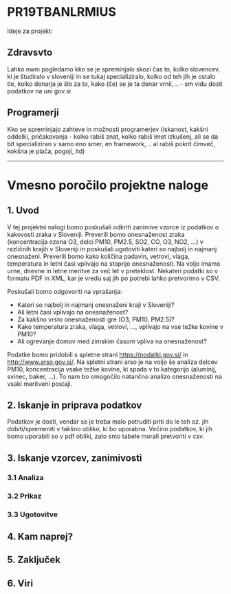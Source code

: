 # PR19TBANLRMIUS
Ideje za projekt:
## Zdravsvto
Lahko nwm pogledamo kko se je spreminjalo skozi čas to, kolko slovencev, ki je študiralo v sloveniji in se tukaj specializiralo, kolko od teh jih je ostalo tle, kolko denarja je šlo za to, kako (če) se je ta denar vrnil, .. - sm vidu dosti podatkov na uni gov.si

## Programerji
Kko se spreminjajo zahteve in možnosti programerjev (iskanost, kakšni oddelki, pričakovanja - kolko rabiš znat, kolko rabiš imet izkušenj, ali se da bit specializiran v samo eno smer, en framework, .. al rabiš pokrit čimveč, kokšna je plača, pogoji, itd)

***************************************************************************************************************************************
# Vmesno poročilo projektne naloge

## 1. Uvod
V tej projektni nalogi bomo poskušali odkriti zanimive vzorce iz podatkov o kakovosti zraka v Sloveniji. Preverili bomo onesnaženost zraka (koncentracija ozona O3, delci PM10, PM2.5, SO2, CO, O3, NO2, ...) v različnih krajih v Sloveniji in poskušali ugotoviti kateri so najbolj in najmanj onesnaženi. Preverili bomo kako količina padavin, vetrovi, vlaga, temperatura in letni časi vplivajo na stopnjo onesnaženosti. Na voljo imamo urne, dnevne in letne meritve za več let v preteklost. Nekateri podatki so v formatu PDF in XML, kar je vredu saj jih po potrebi lahko pretvorimo v CSV.

Poskušali bomo odgovoriti na vprašanja:
* Kateri so najbolj in najmanj onesnaženi kraji v Sloveniji?
* Ali letni časi vplivajo na onesnaženost?
* Za kakšno vrsto onesnaženosti gre (O3, PM10, PM2.5)?
* Kako temperatura zraka, vlaga, vetrovi, ..., vplivajo na vse težke kovine v PM10?
* Ali ogrevanje domov med zimskim časom vpliva na onesnaženost?

Podatke bomo pridobili s spletne strani https://podatki.gov.si/ in  http://www.arso.gov.si/. Na spletni strani arso je na voljo še analiza delcev PM10, koncentracija vsake težke kovine, ki spada v to kategorijo (aluminij, svinec, baker, ...). To nam bo omogočilo natančno analizo onesnaženosti na vsaki meritveni postaji.

## 2. Iskanje in priprava podatkov
Podatkov je dosti, vendar se je treba malo potruditi priti do le teh oz. jih dobiti/spremeniti v takšno obliko, ki bo uporabna. Večino podatkov, ki jih bomo uporabili so v pdf obliki, zato smo tabele morali pretvoriti v csv. 

## 3. Iskanje vzorcev, zanimivosti
### 3.1 Analiza

### 3.2 Prikaz

### 3.3 Ugotovitve

## 4. Kam naprej?

## 5. Zaključek

## 6. Viri